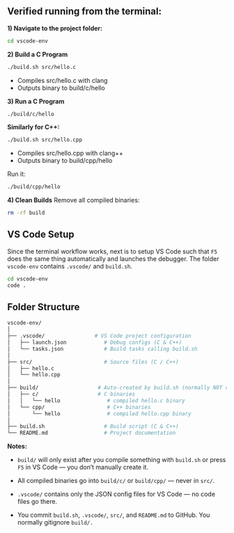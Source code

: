 ## Verified running from the terminal:

**1) Navigate to the project folder:**
```bash
cd vscode-env
```

**2) Build a C Program**
```bash
./build.sh src/hello.c
```
- Compiles src/hello.c with clang
- Outputs binary to build/c/hello

**3) Run a C Program**
```bash
./build/c/hello
```

**Similarly for C++:**

```bash
./build.sh src/hello.cpp
```
- Compiles src/hello.cpp with clang++
- Outputs binary to build/cpp/hello

Run it:
```bash
./build/cpp/hello
```

**4) Clean Builds**
Remove all compiled binaries:
```bash
rm -rf build
```

## VS Code Setup

Since the terminal workflow works, next is to setup VS Code such that `F5` does the same thing automatically and launches the debugger.
The folder `vscode-env` contains `.vscode/` and `build.sh`.

```bash
cd vscode-env
code .
```

## Folder Structure

```bash
vscode-env/
│
├── .vscode/                # VS Code project configuration
│   ├── launch.json            # Debug configs (C & C++)
│   └── tasks.json             # Build tasks calling build.sh
│
├── src/                       # Source files (C / C++)
│   ├── hello.c
│   └── hello.cpp
│
├── build/                   # Auto-created by build.sh (normally NOT committed)
│   ├── c/                   # C binaries
│   │   └── hello               # compiled hello.c binary
│   └── cpp/                    # C++ binaries
│       └── hello               # compiled hello.cpp binary
│
├── build.sh                   # Build script (C & C++)
└── README.md                  # Project documentation
```

**Notes:**

- `build/` will only exist after you compile something with `build.sh` or press `F5` in VS Code — you don’t manually create it.

- All compiled binaries go into `build/c/` or `build/cpp/` — never in `src/`.

- `.vscode/` contains only the JSON config files for VS Code — no code files go there.

- You commit `build.sh`, `.vscode/`, `src/`, and `README.md` to GitHub. You normally gitignore `build/.`


